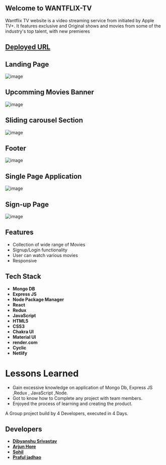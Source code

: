 ## Welcome to WANTFLIX-TV

Wantflix TV website is a video streaming service from initiated by Apple TV+. It features exclusive and Original shows and movies from some of the industry's top talent, with new premieres  

## [Deployed URL](https://wantflix-shows.netlify.app/)

## Landing Page 

![image](https://i.postimg.cc/L8tNycRC/Screenshot-20221222-021223.png)

## Upcomming Movies Banner
![image](https://i.postimg.cc/76fRQKK5/Screenshot-20221222-021253.png)


## Sliding carousel Section 

![image](https://i.postimg.cc/MH1dhNVp/Screenshot-20221222-021324.png)


## Footer

![image](https://i.postimg.cc/G3vKh0Tc/Screenshot-20221222-021347.png)


## Single Page Application

![image](https://i.postimg.cc/fyM9Rr1L/Screenshot-20221222-021431.png)


## Sign-up Page 

![image](https://i.postimg.cc/0yhKwQhh/Screenshot-20221222-021453.png)



## Features

- Collection of wide range of Movies
- Signup/Login functionality
- User can watch various movies
- Responsive 

## Tech Stack 
- **Mongo DB**
- **Express JS**
- **Node Package Manager**
- **React**
- **Redux**
- **JavaScript**
- **HTML5**
- **CSS3**
- **Chakra UI**
- **Material UI**
- **render.com**
- **Cyclic**
- **Netlify**

# Lessons Learned

- Gain excessive knowledge on application of Mongo Db, Express JS ,Redux , JavaScript ,Node.
- Got to know how to Complete any project with team members.
- Enjoyed the process of learning and creating the product.

A Group project build by 4 Developers, executed in 4 Days.

## Developers
- **[Dibyanshu Srivastav](https://github.com/sdibyanshu)**
- **[Arjun Hore](https://github.com/A-Hore)**
- **[Sohil](https://github.com/sohilweb20)**
- **[Praful jadhao](https://github.com/Praful-87)**

